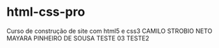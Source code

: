# html-css-pro
 Curso de construção de site com html5 e css3
CAMILO STROBIO NETO
MAYARA PINHEIRO DE SOUSA
TESTE 03
TESTE2

